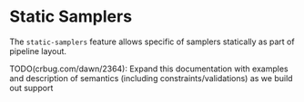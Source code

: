 # Static Samplers

The `static-samplers` feature allows specific of samplers statically as part of
pipeline layout.

TODO(crbug.com/dawn/2364): Expand this documentation with examples and
description of semantics (including constraints/validations) as we build out
support
